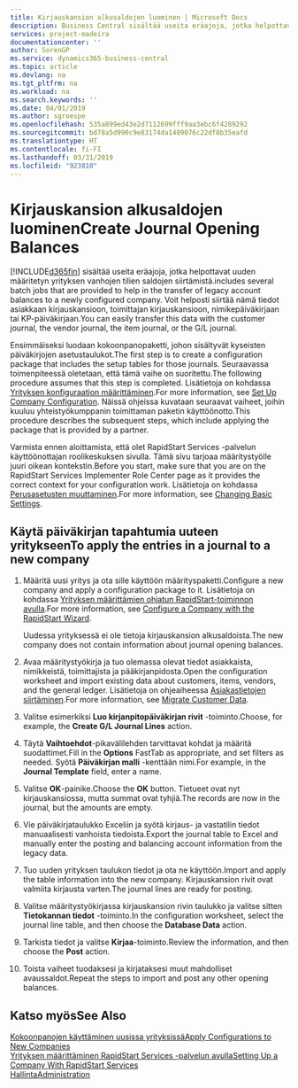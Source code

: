 ```yaml
---
title: Kirjauskansion alkusaldojen luominen | Microsoft Docs
description: Business Central sisältää useita eräajoja, jotka helpottavat uuden määritetyn yrityksen vanhojen tilien saldojen siirtämistä. Voit helposti siirtää nämä tiedot ja kirjauskansion kirjaukset.
services: project-madeira
documentationcenter: ''
author: SorenGP
ms.service: dynamics365-business-central
ms.topic: article
ms.devlang: na
ms.tgt_pltfrm: na
ms.workload: na
ms.search.keywords: ''
ms.date: 04/01/2019
ms.author: sgroespe
ms.openlocfilehash: 535a899ed43e2d7112699fff9aa3ebc6f4289292
ms.sourcegitcommit: bd78a5d990c9e83174da1409076c22df8b35eafd
ms.translationtype: HT
ms.contentlocale: fi-FI
ms.lasthandoff: 03/31/2019
ms.locfileid: "923810"
---
```

# <a name="create-journal-opening-balances"></a><span data-ttu-id="9de10-104">Kirjauskansion alkusaldojen luominen</span><span class="sxs-lookup"><span data-stu-id="9de10-104">Create Journal Opening Balances</span></span>
[!INCLUDE[d365fin](includes/d365fin_md.md)] <span data-ttu-id="9de10-105">sisältää useita eräajoja, jotka helpottavat uuden määritetyn yrityksen vanhojen tilien saldojen siirtämistä.</span><span class="sxs-lookup"><span data-stu-id="9de10-105">includes several batch jobs that are provided to help in the transfer of legacy account balances to a newly configured company.</span></span> <span data-ttu-id="9de10-106">Voit helposti siirtää nämä tiedot asiakkaan kirjauskansioon, toimittajan kirjauskansioon, nimikepäiväkirjaan tai KP-päiväkirjaan.</span><span class="sxs-lookup"><span data-stu-id="9de10-106">You can easily transfer this data with the customer journal, the vendor journal, the item journal, or the G/L journal.</span></span>

<span data-ttu-id="9de10-107">Ensimmäiseksi luodaan kokoonpanopaketti, johon sisältyvät kyseisten päiväkirjojen asetustaulukot.</span><span class="sxs-lookup"><span data-stu-id="9de10-107">The first step is to create a configuration package that includes the setup tables for those journals.</span></span> <span data-ttu-id="9de10-108">Seuraavassa toimenpiteessä oletetaan, että tämä vaihe on suoritettu.</span><span class="sxs-lookup"><span data-stu-id="9de10-108">The following procedure assumes that this step is completed.</span></span> <span data-ttu-id="9de10-109">Lisätietoja on kohdassa [Yrityksen konfiguraation määrittäminen](admin-set-up-company-configuration.md).</span><span class="sxs-lookup"><span data-stu-id="9de10-109">For more information, see [Set Up Company Configuration](admin-set-up-company-configuration.md).</span></span> <span data-ttu-id="9de10-110">Näissä ohjeissa kuvataan seuraavat vaiheet, joihin kuuluu yhteistyökumppanin toimittaman paketin käyttöönotto.</span><span class="sxs-lookup"><span data-stu-id="9de10-110">This procedure describes the subsequent steps, which include applying the package that is provided by a partner.</span></span>  

<span data-ttu-id="9de10-111">Varmista ennen aloittamista, että olet RapidStart Services -palvelun käyttöönottajan roolikeskuksen sivulla. Tämä sivu tarjoaa määritystyölle juuri oikean kontekstin.</span><span class="sxs-lookup"><span data-stu-id="9de10-111">Before you start, make sure that you are on the RapidStart Services Implementer Role Center page as it provides the correct context for your configuration work.</span></span> <span data-ttu-id="9de10-112">Lisätietoja on kohdassa [Perusasetusten muuttaminen](ui-change-basic-settings.md).</span><span class="sxs-lookup"><span data-stu-id="9de10-112">For more information, see [Changing Basic Settings](ui-change-basic-settings.md).</span></span>

## <a name="to-apply-the-entries-in-a-journal-to-a-new-company"></a><span data-ttu-id="9de10-113">Käytä päiväkirjan tapahtumia uuteen yritykseen</span><span class="sxs-lookup"><span data-stu-id="9de10-113">To apply the entries in a journal to a new company</span></span>  
1. <span data-ttu-id="9de10-114">Määritä uusi yritys ja ota sille käyttöön määrityspaketti.</span><span class="sxs-lookup"><span data-stu-id="9de10-114">Configure a new company and apply a configuration package to it.</span></span> <span data-ttu-id="9de10-115">Lisätietoja on kohdassa [Yrityksen määrittämien ohjatun RapidStart-toiminnon avulla](admin-how-to-configure-a-company-with-the-rapidstart-wizard.md).</span><span class="sxs-lookup"><span data-stu-id="9de10-115">For more information, see [Configure a Company with the RapidStart Wizard](admin-how-to-configure-a-company-with-the-rapidstart-wizard.md).</span></span>  

    <span data-ttu-id="9de10-116">Uudessa yrityksessä ei ole tietoja kirjauskansion alkusaldoista.</span><span class="sxs-lookup"><span data-stu-id="9de10-116">The new company does not contain information about journal opening balances.</span></span>  

2. <span data-ttu-id="9de10-117">Avaa määritystyökirja ja tuo olemassa olevat tiedot asiakkaista, nimikkeistä, toimittajista ja pääkirjanpidosta.</span><span class="sxs-lookup"><span data-stu-id="9de10-117">Open the configuration worksheet and import existing data about customers, items, vendors, and the general ledger.</span></span> <span data-ttu-id="9de10-118">Lisätietoja on ohjeaiheessa [Asiakastietojen siirtäminen](admin-migrate-customer-data.md).</span><span class="sxs-lookup"><span data-stu-id="9de10-118">For more information, see [Migrate Customer Data](admin-migrate-customer-data.md).</span></span>  
3. <span data-ttu-id="9de10-119">Valitse esimerkiksi **Luo kirjanpitopäiväkirjan rivit** -toiminto.</span><span class="sxs-lookup"><span data-stu-id="9de10-119">Choose, for example, the **Create G/L Journal Lines** action.</span></span>  
4. <span data-ttu-id="9de10-120">Täytä **Vaihtoehdot**-pikavälilehden tarvittavat kohdat ja määritä suodattimet.</span><span class="sxs-lookup"><span data-stu-id="9de10-120">Fill in the **Options** FastTab as appropriate, and set filters as needed.</span></span> <span data-ttu-id="9de10-121">Syötä **Päiväkirjan malli** -kenttään nimi.</span><span class="sxs-lookup"><span data-stu-id="9de10-121">For example, in the **Journal Template** field, enter a name.</span></span>  
5. <span data-ttu-id="9de10-122">Valitse **OK**-painike.</span><span class="sxs-lookup"><span data-stu-id="9de10-122">Choose the **OK** button.</span></span> <span data-ttu-id="9de10-123">Tietueet ovat nyt kirjauskansiossa, mutta summat ovat tyhjiä.</span><span class="sxs-lookup"><span data-stu-id="9de10-123">The records are now in the journal, but the amounts are empty.</span></span>  
6. <span data-ttu-id="9de10-124">Vie päiväkirjataulukko Exceliin ja syötä kirjaus- ja vastatilin tiedot manuaalisesti vanhoista tiedoista.</span><span class="sxs-lookup"><span data-stu-id="9de10-124">Export the journal table to Excel and manually enter the posting and balancing account information from the legacy data.</span></span>
7. <span data-ttu-id="9de10-125">Tuo uuden yrityksen taulukon tiedot ja ota ne käyttöön.</span><span class="sxs-lookup"><span data-stu-id="9de10-125">Import and apply the table information into the new company.</span></span> <span data-ttu-id="9de10-126">Kirjauskansion rivit ovat valmiita kirjausta varten.</span><span class="sxs-lookup"><span data-stu-id="9de10-126">The journal lines are ready for posting.</span></span>  
8. <span data-ttu-id="9de10-127">Valitse määritystyökirjassa kirjauskansion rivin taulukko ja valitse sitten **Tietokannan tiedot** -toiminto.</span><span class="sxs-lookup"><span data-stu-id="9de10-127">In the configuration worksheet, select the journal line table, and then choose the **Database Data** action.</span></span>  
9. <span data-ttu-id="9de10-128">Tarkista tiedot ja valitse **Kirjaa**-toiminto.</span><span class="sxs-lookup"><span data-stu-id="9de10-128">Review the information, and then choose the **Post** action.</span></span>  
10. <span data-ttu-id="9de10-129">Toista vaiheet tuodaksesi ja kirjataksesi muut mahdolliset avaussaldot.</span><span class="sxs-lookup"><span data-stu-id="9de10-129">Repeat the steps to import and post any other opening balances.</span></span>  

## <a name="see-also"></a><span data-ttu-id="9de10-130">Katso myös</span><span class="sxs-lookup"><span data-stu-id="9de10-130">See Also</span></span>  
[<span data-ttu-id="9de10-131">Kokoonpanojen käyttäminen uusissa yrityksissä</span><span class="sxs-lookup"><span data-stu-id="9de10-131">Apply Configurations to New Companies</span></span>](admin-apply-configuration-to-new-companies.md)  
[<span data-ttu-id="9de10-132">Yrityksen määrittäminen RapidStart Services -palvelun avulla</span><span class="sxs-lookup"><span data-stu-id="9de10-132">Setting Up a Company With RapidStart Services</span></span>](admin-set-up-a-company-with-rapidstart.md)  
[<span data-ttu-id="9de10-133">Hallinta</span><span class="sxs-lookup"><span data-stu-id="9de10-133">Administration</span></span>](admin-setup-and-administration.md)
